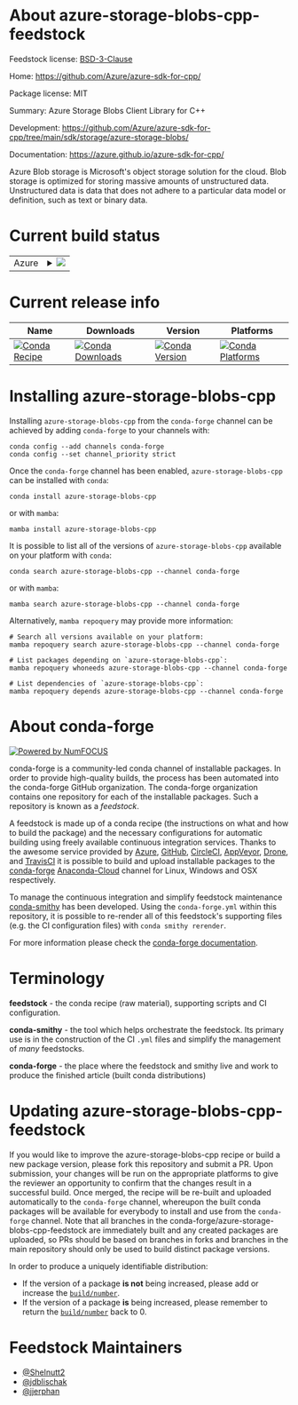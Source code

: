 About azure-storage-blobs-cpp-feedstock
=======================================

Feedstock license: [BSD-3-Clause](https://github.com/conda-forge/azure-storage-blobs-cpp-feedstock/blob/main/LICENSE.txt)

Home: https://github.com/Azure/azure-sdk-for-cpp/

Package license: MIT

Summary: Azure Storage Blobs Client Library for C++

Development: https://github.com/Azure/azure-sdk-for-cpp/tree/main/sdk/storage/azure-storage-blobs/

Documentation: https://azure.github.io/azure-sdk-for-cpp/

Azure Blob storage is Microsoft's object storage solution for the cloud. Blob storage is optimized for storing massive amounts of unstructured data. Unstructured data is data that does not adhere to a particular data model or definition, such as text or binary data.

Current build status
====================


<table>
    
  <tr>
    <td>Azure</td>
    <td>
      <details>
        <summary>
          <a href="https://dev.azure.com/conda-forge/feedstock-builds/_build/latest?definitionId=20081&branchName=main">
            <img src="https://dev.azure.com/conda-forge/feedstock-builds/_apis/build/status/azure-storage-blobs-cpp-feedstock?branchName=main">
          </a>
        </summary>
        <table>
          <thead><tr><th>Variant</th><th>Status</th></tr></thead>
          <tbody><tr>
              <td>linux_64</td>
              <td>
                <a href="https://dev.azure.com/conda-forge/feedstock-builds/_build/latest?definitionId=20081&branchName=main">
                  <img src="https://dev.azure.com/conda-forge/feedstock-builds/_apis/build/status/azure-storage-blobs-cpp-feedstock?branchName=main&jobName=linux&configuration=linux%20linux_64_" alt="variant">
                </a>
              </td>
            </tr><tr>
              <td>osx_64</td>
              <td>
                <a href="https://dev.azure.com/conda-forge/feedstock-builds/_build/latest?definitionId=20081&branchName=main">
                  <img src="https://dev.azure.com/conda-forge/feedstock-builds/_apis/build/status/azure-storage-blobs-cpp-feedstock?branchName=main&jobName=osx&configuration=osx%20osx_64_" alt="variant">
                </a>
              </td>
            </tr><tr>
              <td>win_64</td>
              <td>
                <a href="https://dev.azure.com/conda-forge/feedstock-builds/_build/latest?definitionId=20081&branchName=main">
                  <img src="https://dev.azure.com/conda-forge/feedstock-builds/_apis/build/status/azure-storage-blobs-cpp-feedstock?branchName=main&jobName=win&configuration=win%20win_64_" alt="variant">
                </a>
              </td>
            </tr>
          </tbody>
        </table>
      </details>
    </td>
  </tr>
</table>

Current release info
====================

| Name | Downloads | Version | Platforms |
| --- | --- | --- | --- |
| [![Conda Recipe](https://img.shields.io/badge/recipe-azure--storage--blobs--cpp-green.svg)](https://anaconda.org/conda-forge/azure-storage-blobs-cpp) | [![Conda Downloads](https://img.shields.io/conda/dn/conda-forge/azure-storage-blobs-cpp.svg)](https://anaconda.org/conda-forge/azure-storage-blobs-cpp) | [![Conda Version](https://img.shields.io/conda/vn/conda-forge/azure-storage-blobs-cpp.svg)](https://anaconda.org/conda-forge/azure-storage-blobs-cpp) | [![Conda Platforms](https://img.shields.io/conda/pn/conda-forge/azure-storage-blobs-cpp.svg)](https://anaconda.org/conda-forge/azure-storage-blobs-cpp) |

Installing azure-storage-blobs-cpp
==================================

Installing `azure-storage-blobs-cpp` from the `conda-forge` channel can be achieved by adding `conda-forge` to your channels with:

```
conda config --add channels conda-forge
conda config --set channel_priority strict
```

Once the `conda-forge` channel has been enabled, `azure-storage-blobs-cpp` can be installed with `conda`:

```
conda install azure-storage-blobs-cpp
```

or with `mamba`:

```
mamba install azure-storage-blobs-cpp
```

It is possible to list all of the versions of `azure-storage-blobs-cpp` available on your platform with `conda`:

```
conda search azure-storage-blobs-cpp --channel conda-forge
```

or with `mamba`:

```
mamba search azure-storage-blobs-cpp --channel conda-forge
```

Alternatively, `mamba repoquery` may provide more information:

```
# Search all versions available on your platform:
mamba repoquery search azure-storage-blobs-cpp --channel conda-forge

# List packages depending on `azure-storage-blobs-cpp`:
mamba repoquery whoneeds azure-storage-blobs-cpp --channel conda-forge

# List dependencies of `azure-storage-blobs-cpp`:
mamba repoquery depends azure-storage-blobs-cpp --channel conda-forge
```


About conda-forge
=================

[![Powered by
NumFOCUS](https://img.shields.io/badge/powered%20by-NumFOCUS-orange.svg?style=flat&colorA=E1523D&colorB=007D8A)](https://numfocus.org)

conda-forge is a community-led conda channel of installable packages.
In order to provide high-quality builds, the process has been automated into the
conda-forge GitHub organization. The conda-forge organization contains one repository
for each of the installable packages. Such a repository is known as a *feedstock*.

A feedstock is made up of a conda recipe (the instructions on what and how to build
the package) and the necessary configurations for automatic building using freely
available continuous integration services. Thanks to the awesome service provided by
[Azure](https://azure.microsoft.com/en-us/services/devops/), [GitHub](https://github.com/),
[CircleCI](https://circleci.com/), [AppVeyor](https://www.appveyor.com/),
[Drone](https://cloud.drone.io/welcome), and [TravisCI](https://travis-ci.com/)
it is possible to build and upload installable packages to the
[conda-forge](https://anaconda.org/conda-forge) [Anaconda-Cloud](https://anaconda.org/)
channel for Linux, Windows and OSX respectively.

To manage the continuous integration and simplify feedstock maintenance
[conda-smithy](https://github.com/conda-forge/conda-smithy) has been developed.
Using the ``conda-forge.yml`` within this repository, it is possible to re-render all of
this feedstock's supporting files (e.g. the CI configuration files) with ``conda smithy rerender``.

For more information please check the [conda-forge documentation](https://conda-forge.org/docs/).

Terminology
===========

**feedstock** - the conda recipe (raw material), supporting scripts and CI configuration.

**conda-smithy** - the tool which helps orchestrate the feedstock.
                   Its primary use is in the construction of the CI ``.yml`` files
                   and simplify the management of *many* feedstocks.

**conda-forge** - the place where the feedstock and smithy live and work to
                  produce the finished article (built conda distributions)


Updating azure-storage-blobs-cpp-feedstock
==========================================

If you would like to improve the azure-storage-blobs-cpp recipe or build a new
package version, please fork this repository and submit a PR. Upon submission,
your changes will be run on the appropriate platforms to give the reviewer an
opportunity to confirm that the changes result in a successful build. Once
merged, the recipe will be re-built and uploaded automatically to the
`conda-forge` channel, whereupon the built conda packages will be available for
everybody to install and use from the `conda-forge` channel.
Note that all branches in the conda-forge/azure-storage-blobs-cpp-feedstock are
immediately built and any created packages are uploaded, so PRs should be based
on branches in forks and branches in the main repository should only be used to
build distinct package versions.

In order to produce a uniquely identifiable distribution:
 * If the version of a package **is not** being increased, please add or increase
   the [``build/number``](https://docs.conda.io/projects/conda-build/en/latest/resources/define-metadata.html#build-number-and-string).
 * If the version of a package **is** being increased, please remember to return
   the [``build/number``](https://docs.conda.io/projects/conda-build/en/latest/resources/define-metadata.html#build-number-and-string)
   back to 0.

Feedstock Maintainers
=====================

* [@Shelnutt2](https://github.com/Shelnutt2/)
* [@jdblischak](https://github.com/jdblischak/)
* [@jjerphan](https://github.com/jjerphan/)

